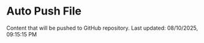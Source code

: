 # Auto Push File

Content that will be pushed to GitHub repository.
Last updated: 08/10/2025, 09:15:15 PM